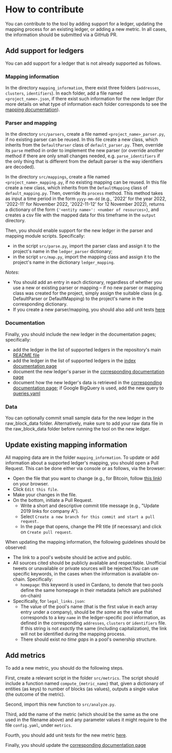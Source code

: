 # How to contribute

You can contribute to the tool by adding support for a ledger, updating the
mapping process for an existing ledger, or adding a new metric. In all cases,
the information should be submitted via a GitHub PR.

## Add support for ledgers

You can add support for a ledger that is not already supported as follows.

### Mapping information

In the directory `mapping_information`, there exist three folders (`addresses`,
`clusters`, `identifiers`). In each folder, add a file named
`<project_name>.json`, if there exist such information for the new ledger (for
more details on what type of information each folder corresponds to see the
[mapping
documentation](https://blockchain-technology-lab.github.io/consensus-decentralization/mappings/)).

### Parser and mapping

In the directory `src/parsers`, create a file named `<project_name>_parser.py`,
if no existing parser can be reused. In this file create a new class, which
inherits from the `DefaultParser` class of `default_parser.py`. Then,
override its `parse` method in order to implement the new parser (or override another
method if there are only small changes needed, e.g. `parse_identifiers` if the only thing
that is different from the default parser is the way identifiers are decoded).

In the directory `src/mappings`, create a file named
`<project_name>_mapping.py`, if no existing mapping can be reused. In this file
create a new class, which inherits from the `DefaultMapping` class of `default_mapping.py`.
Then, override its `process` method. This method takes as input a time period in
the form `yyyy-mm-dd` (e.g., '2022' for the year 2022, '2022-11' for November
2022, '2022-11-12' for 12 November 2022), returns a dictionary of the form
`{'<entity name>': <number of resources>}`, and creates a csv file with the mapped
data for this timeframe in the `output` directory.

Then, you should enable support for the new ledger in the parser and mapping
module scripts. Specifically:

- in the script `src/parse.py`, import the parser class and assign it to the
  project's name in the `ledger_parser` dictionary;
- in the script `src/map.py`, import the mapping class and assign it to the
  project's name in the dictionary `ledger_mapping`.

*Notes*:

- You should add an entry in each dictionary, regardless of whether you use a new or existing parser or mapping – if no
  new parser or mapping class was created for the project, simply assign the suitable class (e.g. DefaultParser or
  DefaultMapping) to the project's name in the corresponding dictionary.
- If you create a new parser/mapping, you should also add unit
  tests [here](https://github.com/Blockchain-Technology-Lab/consensus-decentralization/tree/main/tests)

### Documentation

Finally, you should include the new ledger in the documentation pages;
specifically:

- add the ledger in the list of supported ledgers in the repository's main [README file](https://github.com/Blockchain-Technology-Lab/consensus-decentralization/blob/main/README.md)
- add the ledger in the list of supported ledgers in the [index documentation page](https://github.com/Blockchain-Technology-Lab/consensus-decentralization/blob/main/docs/index.md)
- document the new ledger's parser in the [corresponding documentation page](https://github.com/Blockchain-Technology-Lab/consensus-decentralization/blob/main/docs/parsers.md)
- document how the new ledger's data is retrieved in the [corresponding documentation page](https://github.com/Blockchain-Technology-Lab/consensus-decentralization/blob/main/docs/data.md);
  if Google BigQuery is used, add the new query to [queries.yaml](https://github.com/Blockchain-Technology-Lab/consensus-decentralization/blob/main/queries.yaml)

### Data

You can optionally commit small sample data for the new ledger in the raw_block_data folder.
Alternatively, make sure to add your raw data file in the raw_block_data folder before
running the tool on the new ledger.

## Update existing mapping information

All mapping data are in the folder `mapping_information`. To update or add
information about a supported ledger's mapping, you should open a Pull Request.
This can be done either via console or as follows, via the browser:

- Open the file that you want to change (e.g., for Bitcoin, follow 
  [this link](https://github.com/Blockchain-Technology-Lab/consensus-decentralization/blob/main/mapping_information/identifiers/bitcoin.json))
  on your browser.
- Click `Edit this file`.
- Make your changes in the file.
- On the bottom, initiate a Pull Request.
  - Write a short and descriptive commit title message (e.g., "Update 2019 links for company A").
  - Select `Create a new branch for this commit and start a pull request.`
  - In the page that opens, change the PR title (if necessary) and click on `Create pull request`.

When updating the mapping information, the following guidelines should be
observed:

- The link to a pool's website should be active and public. 
- All sources cited should be publicly available and respectable. Unofficial tweets or 
unavailable or private sources will be rejected.You can use specific keywords, in the cases when the information is 
available on-chain. Specifically:
  - `homepage`: this keyword is used in Cardano, to denote that two pools define the same homepage in their metadata 
(which are published on-chain)
- Specifically, for `legal_links.json`:
  - The value of the pool's name (that is the first value in each array entry under a company), should be _the same_ as 
  the value that corresponds to a key `name` in the ledger-specific pool information, as defined in the 
  corresponding `addresses`, `clusters` or `identifiers` file. If this string is not _exactly_ the same 
  (including capitalization), the link will not be identified during the mapping process.
  - There should exist _no time gaps_ in a pool's ownership structure.

## Add metrics

To add a new metric, you should do the following steps.

First, create a relevant script in the folder `src/metrics`. The script should
include a function named `compute_{metric_name}` that, given a dictionary of
entities (as keys) to number of blocks (as values), outputs a single value (the
outcome of the metric).

Second, import this new function to `src/analyze.py`.

Third, add the name of the metric (which should be the same as the one used in
the filename above) and any parameter values it might require to the file
`config.yaml`, under `metrics`.

Fourth, you should add unit tests for the new metric
[here](https://github.com/Blockchain-Technology-Lab/consensus-decentralization/tree/main/tests).

Finally, you should update the [corresponding documentation
page](https://github.com/Blockchain-Technology-Lab/consensus-decentralization/blob/main/docs/metrics.md)
